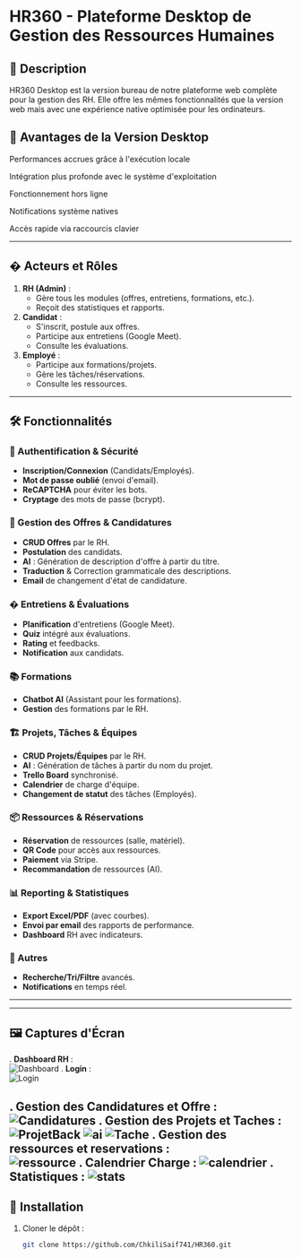 # HR360 - Plateforme Desktop de Gestion des Ressources Humaines

## 📌 Description
HR360 Desktop est la version bureau de notre plateforme web complète pour la gestion des RH. Elle offre les mêmes fonctionnalités que la version web mais avec une expérience native optimisée pour les ordinateurs.

## 🌟 Avantages de la Version Desktop
Performances accrues grâce à l'exécution locale

Intégration plus profonde avec le système d'exploitation

Fonctionnement hors ligne

Notifications système natives

Accès rapide via raccourcis clavier

---

## � Acteurs et Rôles
1. **RH (Admin)** : 
   - Gère tous les modules (offres, entretiens, formations, etc.).
   - Reçoit des statistiques et rapports.
2. **Candidat** : 
   - S'inscrit, postule aux offres.
   - Participe aux entretiens (Google Meet).
   - Consulte les évaluations.
3. **Employé** : 
   - Participe aux formations/projets.
   - Gère les tâches/réservations.
   - Consulte les ressources.

---

## 🛠 Fonctionnalités

### 🔐 Authentification & Sécurité
- **Inscription/Connexion** (Candidats/Employés).
- **Mot de passe oublié** (envoi d'email).
- **ReCAPTCHA** pour éviter les bots.
- **Cryptage** des mots de passe (bcrypt).

### 📢 Gestion des Offres & Candidatures
- **CRUD Offres** par le RH.
- **Postulation** des candidats.
- **AI** : Génération de description d'offre à partir du titre.
- **Traduction** & Correction grammaticale des descriptions.
- **Email** de changement d'état de candidature.

### � Entretiens & Évaluations
- **Planification** d'entretiens (Google Meet).
- **Quiz** intégré aux évaluations.
- **Rating** et feedbacks.
- **Notification** aux candidats.

### 📚 Formations
- **Chatbot AI** (Assistant pour les formations).
- **Gestion** des formations par le RH.

### 🏗 Projets, Tâches & Équipes
- **CRUD Projets/Équipes** par le RH.
- **AI** : Génération de tâches à partir du nom du projet.
- **Trello Board** synchronisé.
- **Calendrier** de charge d'équipe.
- **Changement de statut** des tâches (Employés).

### 📦 Ressources & Réservations
- **Réservation** de ressources (salle, matériel).
- **QR Code** pour accès aux ressources.
- **Paiement** via Stripe.
- **Recommandation** de ressources (AI).

### 📊 Reporting & Statistiques
- **Export Excel/PDF** (avec courbes).
- **Envoi par email** des rapports de performance.
- **Dashboard** RH avec indicateurs.

### 🔎 Autres
- **Recherche/Tri/Filtre** avancés.
- **Notifications** en temps réel.

---


---

## 🖼 Captures d'Écran
. **Dashboard RH** :  
   ![Dashboard](imgREADME/dashboard.png)
. **Login** :  
   ![Login](imgREADME/login.png)
   
. **Gestion des Candidatures et Offre** :  
   ![Candidatures](imgREADME/canBack.png)
. **Gestion des Projets et Taches** :  
   ![ProjetBack](imgREADME/projet.png)
   ![ai](imgREADME/aiGen.png)
   ![Tache](imgREADME/tache.png)
. **Gestion des ressources et reservations** :  
  ![ressource](imgREADME/ressource.png)
. **Calendrier Charge** :
  ![calendrier](imgREADME/calendrier.png)
. **Statistiques** :
   ![stats](imgREADME/stats.png)
---

## 🚀 Installation
1. Cloner le dépôt :
   ```bash
   git clone https://github.com/ChkiliSaif741/HR360.git

